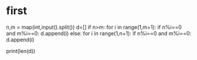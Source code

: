 # first
n,m = map(int,input().split())
d=[]
if n>m:
    for i in range(1,m+1):
        if n%i==0 and m%i==0:
            d.append(i)
else:
    for i in range(1,n+1):
        if n%i==0 and m%i==0:
            d.append(i)

print(len(d))
